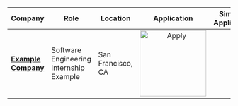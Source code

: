 | Company                 | Role                                    | Location          |                             Application                             | Simplify Application |
| ----------------------- | --------------------------------------- | ----------------- | :-----------------------------------------------------------------: | :------------------: |
| **[Example Company]()** | Software Engineering Internship Example | San Francisco, CA | <img src="https://i.imgur.com/5JF7mJI.png" width="150" alt="Apply"> |                      |
